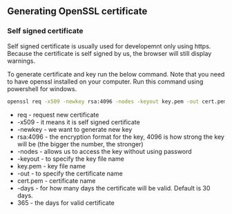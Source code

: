 ## Generating OpenSSL certificate

### Self signed certificate

Self signed certificate is usually used for developemnt only using https. Because the certificate is self signed by us, the browser will still display warnings.

To generate certificate and key run the below command. Note that you need to have openssl installed on your computer. Run this command using powershell for windows.

```bash
openssl req -x509 -newkey rsa:4096 -nodes -keyout key.pem -out cert.pem -days 365
```

- req - request new certificate
- -x509 - it means it is self signed certificate
- -newkey - we want to generate new key
- rsa:4096 - the encryption format for the key, 4096 is how strong the key will be (the bigger the number, the stronger)
- -nodes - allows us to access the key without using password
- -keyout - to specify the key file name
- key.pem - key file name
- -out - to specify the certificate name
- cert.pem - certificate name
- -days - for how many days the certificate will be valid. Default is 30 days.
- 365 - the days for valid certificate
